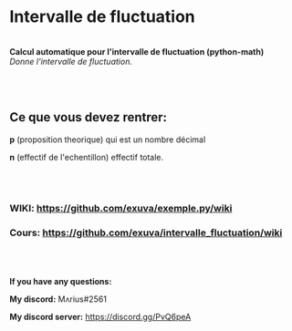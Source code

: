 # Intervalle de fluctuation
<br/><abbr>**Calcul automatique pour l'intervalle de fluctuation (python-math)**
<br/><abbr>*Donne l'intervalle de fluctuation.*
<br/><abbr>


<br/><br/><abbr>
## Ce que vous devez rentrer:

**p** (proposition theorique) qui est un nombre décimal
  
**n** (effectif de l'echentillon) effectif totale.

<br/><br/>
### WIKI: https://github.com/exuva/exemple.py/wiki
### Cours: https://github.com/exuva/intervalle_fluctuation/wiki
  
<br/><br/><br/>
**If you have any questions:**
  
**My discord:** Mʌrius#2561
  
**My discord server:** https://discord.gg/PvQ6peA

  

